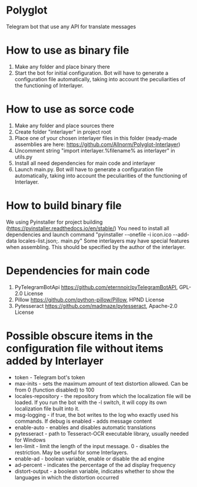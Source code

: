 # Polyglot
Telegram bot that use any API for translate messages
# How to use as binary file
1. Make any folder and place binary there
2. Start the bot for initial configuration. Bot will have to generate a configuration file automatically, taking into account the peculiarities of the functioning of Interlayer.
# How to use as sorce code
1. Make any folder and place sources there
2. Create folder "interlayer" in project root
3. Place one of your chosen interlayer files in this folder (ready-made assemblies are here: https://github.com/Allnorm/Polyglot-Interlayer)
4. Uncomment string "import interlayer.%filename% as interlayer" in utils.py
5. Install all need dependencies for main code and interlayer
6. Launch main.py. Bot will have to generate a configuration file automatically, taking into account the peculiarities of the functioning of Interlayer.
# How to build binary file
We using Pyinstaller for project building (https://pyinstaller.readthedocs.io/en/stable/)
You need to install all dependencies and launch command "pyinstaller --onefile -i icon.ico --add-data locales-list.json;. main.py"
Some interlayers may have special features when assembling. This should be specified by the author of the interlayer.
# Dependencies for main code
1. PyTelegramBotApi https://github.com/eternnoir/pyTelegramBotAPI, GPL-2.0 License
2. Pillow https://github.com/python-pillow/Pillow, HPND License
3. Pytesseract https://github.com/madmaze/pytesseract, Apache-2.0 License
# Possible obscure items in the configuration file without items added by Interlayer
* token - Telegram bot's token
* max-inits - sets the maximum amount of text distortion allowed. Can be from 0 (function disabled) to 100
* locales-repository - the repository from which the localization file will be loaded. If you run the bot with the -l switch, it will copy its own localization file built into it.
* msg-logging - if true, the bot writes to the log who exactly used his commands. If debug is enabled - adds message content
* enable-auto - enables and disables automatic translations
* pytesseract - path to Tesseract-OCR executable library, usually needed for Windows
* len-limit - limit the length of the input message. 0 - disables the restriction. May be useful for some Interlayers.
* enable-ad - boolean variable, enable or disable the ad engine
* ad-percent - indicates the percentage of the ad display frequency
* distort-output - a boolean variable, indicates whether to show the languages ​​in which the distortion occurred
